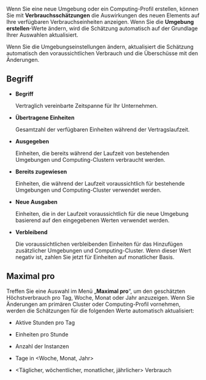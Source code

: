 Wenn Sie eine neue Umgebung oder ein Computing-Profil erstellen, können Sie mit **Verbrauchsschätzungen** die Auswirkungen des neuen Elements auf Ihre verfügbaren Verbrauchseinheiten anzeigen. Wenn Sie die **Umgebung erstellen**-Werte ändern, wird die Schätzung automatisch auf der Grundlage Ihrer Auswahlen aktualisiert.

Wenn Sie die Umgebungseinstellungen ändern, aktualisiert die Schätzung automatisch den voraussichtlichen Verbrauch und die Überschüsse mit den Änderungen.

Begriff
-------

-   **Begriff**

    Vertraglich vereinbarte Zeitspanne für Ihr Unternehmen.

-   **Übertragene Einheiten**

    Gesamtzahl der verfügbaren Einheiten während der Vertragslaufzeit.

-   **Ausgegeben**

    Einheiten, die bereits während der Laufzeit von bestehenden Umgebungen und Computing-Clustern verbraucht werden.

-   **Bereits zugewiesen**

    Einheiten, die während der Laufzeit voraussichtlich für bestehende Umgebungen und Computing-Cluster verwendet werden.

-   **Neue Ausgaben**

    Einheiten, die in der Laufzeit voraussichtlich für die neue Umgebung basierend auf den eingegebenen Werten verwendet werden.

-   **Verbleibend**

    Die voraussichtlichen verbleibenden Einheiten für das Hinzufügen zusätzlicher Umgebungen und Computing-Cluster. Wenn dieser Wert negativ ist, zahlen Sie jetzt für Einheiten auf monatlicher Basis.

Maximal pro
-----------

Treffen Sie eine Auswahl im Menü „**Maximal pro**“, um den geschätzten Höchstverbrauch pro Tag, Woche, Monat oder Jahr anzuzeigen. Wenn Sie Änderungen am primären Cluster oder Computing-Profil vornehmen, werden die Schätzungen für die folgenden Werte automatisch aktualisiert:

-   Aktive Stunden pro Tag

-   Einheiten pro Stunde

-   Anzahl der Instanzen

-   Tage in \<Woche, Monat, Jahr\>

-   \<Täglicher, wöchentlicher, monatlicher, jährlicher\> Verbrauch
